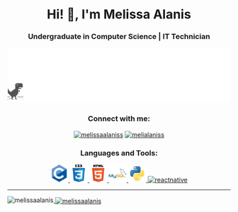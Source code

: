 <h1 align="center">Hi! 👋, I'm Melissa Alanis</h1>
<h3 align="center">Undergraduate in Computer Science | IT Technician</h3>

<div align="center">
  
![chrome offline game cast](screenshot.gif)
</div>

<h3 align="center">Connect with me:</h3>
<p align="center">
<a href="https://linkedin.com/in/melissaalaniss" target="blank"><img align="center" src="https://raw.githubusercontent.com/rahuldkjain/github-profile-readme-generator/master/src/images/icons/Social/linked-in-alt.svg" alt="melissaalaniss" height="30" width="40" /></a>
<a href="https://instagram.com/melialaniss" target="blank"><img align="center" src="https://raw.githubusercontent.com/rahuldkjain/github-profile-readme-generator/master/src/images/icons/Social/instagram.svg" alt="melialaniss" height="30" width="40" /></a>
</p>


<h3 align="center">Languages and Tools:</h3>
<p align="center"> <a href="https://www.cprogramming.com/" target="_blank" rel="noreferrer"> <img src="https://raw.githubusercontent.com/devicons/devicon/master/icons/c/c-original.svg" alt="c" width="40" height="40"/> </a> <a href="https://www.w3schools.com/css/" target="_blank" rel="noreferrer"> <img src="https://raw.githubusercontent.com/devicons/devicon/master/icons/css3/css3-original-wordmark.svg" alt="css3" width="40" height="40"/> </a> <a href="https://www.w3.org/html/" target="_blank" rel="noreferrer"> <img src="https://raw.githubusercontent.com/devicons/devicon/master/icons/html5/html5-original-wordmark.svg" alt="html5" width="40" height="40"/> </a> <a href="https://www.mysql.com/" target="_blank" rel="noreferrer"> <img src="https://raw.githubusercontent.com/devicons/devicon/master/icons/mysql/mysql-original-wordmark.svg" alt="mysql" width="40" height="40"/> </a> <a href="https://www.python.org" target="_blank" rel="noreferrer"> <img src="https://raw.githubusercontent.com/devicons/devicon/master/icons/python/python-original.svg" alt="python" width="40" height="40"/> </a> <a href="https://reactnative.dev/" target="_blank" rel="noreferrer"> <img src="https://reactnative.dev/img/header_logo.svg" alt="reactnative" width="40" height="40"/> </p>


---

<p><img align="left" src="https://github-readme-stats.vercel.app/api/top-langs?username=melissaalanis&show_icons=true&theme=dracula&locale=en&layout=compact" alt="melissaalanis" /></p>

<p>&nbsp;<img align="center" src="https://github-readme-stats.vercel.app/api?username=melissaalanis&show_icons=true&theme=dracula&locale=en" alt="melissaalanis" /></p>

